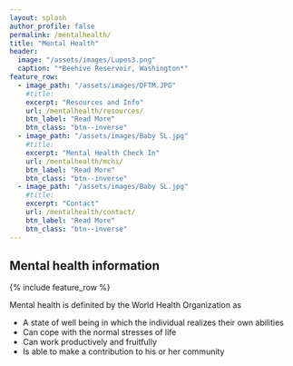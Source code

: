 ```yaml
---
layout: splash
author_profile: false
permalink: /mentalhealth/
title: "Mental Health"
header:
  image: "/assets/images/Lupes3.png"
  caption: "*Beehive Reservoir, Washington*"
feature_row:
  - image_path: "/assets/images/DFTM.JPG"
    #title: 
    excerpt: "Resources and Info"
    url: /mentalhealth/resources/
    btn_label: "Read More"
    btn_class: "btn--inverse"
  - image_path: "/assets/images/Baby SL.jpg"
    #title: 
    excerpt: "Mental Health Check In"
    url: /mentalhealth/mchi/
    btn_label: "Read More"
    btn_class: "btn--inverse"
  - image_path: "/assets/images/Baby SL.jpg"
    #title: 
    excerpt: "Contact"
    url: /mentalhealth/contact/
    btn_label: "Read More"
    btn_class: "btn--inverse"    
---
```


## Mental health information

{% include feature_row %}

Mental health is definited by the World Health Organization as
- A state of well being in which the individual realizes their own abilities
- Can cope with the normal stresses of life
- Can work productively and fruitfully
- Is able to make a contribution to his or her community
